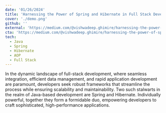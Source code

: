 ```yaml
---
date: '01/26/2024'
title: 'Harnessing the Power of Spring and Hibernate in Full Stack Development'
cover: './demo.png'
github: ''
external: 'https://medium.com/@vishwadeep.ghimire/harnessing-the-power-of-spring-and-hibernate-in-full-stack-development-fa05dbe779b5'
cta: 'https://medium.com/@vishwadeep.ghimire/harnessing-the-power-of-spring-and-hibernate-in-full-stack-development-fa05dbe779b5'
tech:
  - Java
  - Spring
  - Hibernate
  - AOP
  - Full Stack
---
```



In the dynamic landscape of full-stack development, where seamless integration, efficient data management, and rapid application development are paramount, developers seek robust frameworks that streamline the process while ensuring scalability and maintainability. Two such stalwarts in the realm of Java-based development are Spring and Hibernate. Individually powerful, together they form a formidable duo, empowering developers to craft sophisticated, high-performance applications.